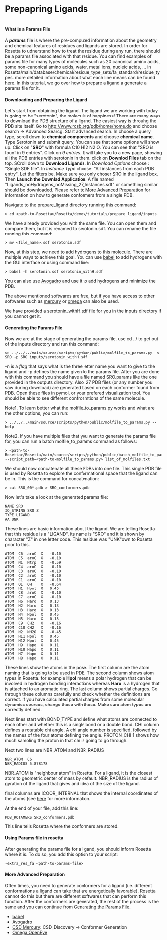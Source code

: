 # Prepapring Ligands

#
#### What is a Params File

A *__params__* file is where the pre-computed information about the geometry and chemical features of residues and ligands are stored. In order for Rosetta to udnerstand how to treat the residue during any run, there should be a params file associated with that residue. You can find examples of params file for many types of molecules such as 20 canonical amino acids, some non-canonical amino acids, water, metal ions, nucleic acids, ... in Rosetta/main/database/chemical/residue_type_sets/fa_standard/residue_types. more detailed information about what each line means can be found [here](https://www.rosettacommons.org/docs/latest/rosetta_basics/file_types/Residue-Params-file). In this tutorial, we go over how to prepare a ligand a generate a params file for it.

#### Downloading and Preparing the Ligand

Let's start from obtaining the ligand. The ligand we are working with today is going to be "serotonin", the molecule of happiness! There are many ways to download the PDB structure of a ligand. The easiest way is throuhg the PDB site itself. Go to http://www.rcsb.org/pdb/home/home.do and choose search -> Advanced Searcg. Start advanced search. In choose a query type, scroll down to **chemical components** and choose **chemical name**. Type Serotonin and submit query. You can see that some options will show up. Click on "__SRO__" with formula C10 H12 N2 O. You can see that "SRO is founf in 9 entries". Click on _9 entries_. It will take you to a new page, showing all the PDB entries with serotonin in them. click on __Downlod Files__ tab on the top. SCroll down to __Download Ligands__. In *Download Options* choose : "Single SDF file". In *Instance Type* choose: "All instances from each PDB entry". Let the filters be. Make sure you only choser SRO in the ligand box. Then **Launch the Downlad Application**. A file named "Ligands_noHydrogens_noMissing_27_Instances.sdf" or something similar should be downloaded. Please refer to [More Advanced Preparation](#More-Advanced-Preparation) for information on how to generate conformers from a single PDB.

Navigate to the prepare_ligand directory running this command:
```
> cd <path-to-Rosetta>/Rosetta/demos/tutorials/prepare_ligand/inputs
```
We have already provided you with the same file. You can open them and compare them, but it is renamed to serotonin.sdf. You can rename the file running this command:

```
> mv <file_name>.sdf serotonin.sdf
```

Now, at this step, we need to add hydrogens to this molecule. There are multiple ways to achieve this goal. You can use [babel](http://openbabel.org/wiki/Main_Page) to add hydrogens with the GUI interface or using command line:
```
> babel -h serotonin.sdf serotonin_withH.sdf
```
You can also use [Avogadro](http://avogadro.cc/wiki/Main_Page) and use it to add hydrogens and minimize the PDB.

The above mentioned softwares are free, but if you have access to other softwares such as [mercury](https://www.ccdc.cam.ac.uk/solutions/csd-system/components/mercury/) or [omega](http://www.eyesopen.com/omega) can also be used.

We have provided a serotonin_withH.sdf file for you in the inputs directory if you cannot get it. 

#### Generating the Params File
Now we are at the stage of generating the params file. use cd ../ to get out of the inputs directory and run this command:
```
$> ../../../main/source/scripts/python/public/molfile_to_params.py -n SRO -p SRO inputs/serotonin_withH.sdf
```
-n is a _flag_ that says what is the three letter name you want to give to the ligand and -p defines the name given to the params file. After you are done with this command you should have a file named SRO.params like the one provided in the outputs directory. Also, 27 PDB files (or any number you saw during download) are generated based on each conformer found from PDB. Open these files in pymol, or your prefered visualization tool. You should be able to see different confroamtions of the same molecule.

Note1. To learn better what the molfile_to_params.py works and what are the other options, you can run:
```
> ../../../main/source/scripts/python/public/molfile_to_params.py --help
```
Note2. If you have multiple files that you want to generate the params file for, you can run a batch molfile_to_params command as follows:
```
> <path-to-Rosetta>/Rosetta/main/source/scripts/python/public/batch_molfile_to_params.py --script_path=<path-to-molfile_to_params.py> list_of_molfiles.txt
```
We should now concatenate all these PDBs into one file. This single PDB file is used by Rosetta to explore the conformational space that the ligand can be in. This is the command for concatenation:
```
> cat SRO_00*.pdb > SRO_conformers.pdb
```
Now let's take a look at the generated params file:
```
NAME SRO
IO_STRING SRO Z
TYPE LIGAND
AA UNK
```
These lines are basic information about the ligand. We are telling Rosetta that this residue is a "LIGAND", its name is "SRO" and it is shown by character "Z" in one letter code. This residue was "UNK"own to Rosetta prior to this.
```
ATOM  C6  aroC  X   -0.10
ATOM  C5  aroC  X   -0.10
ATOM  N1  Ntrp  X   -0.59
ATOM  C4  aroC  X   -0.10
ATOM  C3  aroC  X   -0.10
ATOM  C2  aroC  X   -0.10
ATOM  C1  aroC  X   -0.10
ATOM  O1  OH    X   -0.64
ATOM  H1  Hpol  X   0.45
ATOM  C8  aroC  X   -0.10
ATOM  C7  aroC  X   -0.10
ATOM  H6  Haro  X   0.13
ATOM  H2  Haro  X   0.13
ATOM  H3  Haro  X   0.13
ATOM  H4  Hpol  X   0.45
ATOM  H5  Haro  X   0.13
ATOM  C9  CH2   X   -0.16
ATOM  C10 CH2   X   -0.16
ATOM  N2  NH2O  X   -0.45
ATOM  H11 Hpol  X   0.45
ATOM  H12 Hpol  X   0.45
ATOM  H9  Hapo  X   0.11
ATOM  H10 Hapo  X   0.11
ATOM  H7  Hapo  X   0.11
ATOM  H8  Hapo  X   0.11
```
These lines show the atoms in the pose. The first column are the atom naming that is going to be used in PDB. The second column shows atom types in Rosetta. for example **Hpol** means a polar hydrogen that can be involved in hydrogen bonding interactions whereas **Haro** is a hydrogen that is attached to an aromatic ring. The last column shows partial charges. Go through these columns carefully and check whether the definitions are correct. If you have calculated partial charges from some molecular dynamics sources, change these with those. Make sure atom types are correctly defined.

Next lines start with BOND_TYPE and define what atoms are connected to each other and whether this is a single bond or a double bond. CHI column defines a rotatable chi angle. A chi angle number is specified, followed by the names of the four atoms defining the angle. PROTON_CHI 1 shows how much samoling the proton in that chi is going to go through.

Next two lines are NBR_ATOM and NBR_RADIUS
```
NBR_ATOM  C6
NBR_RADIUS 5.878178
```
NBR_ATOM is "neighbour atom" in Rosetta. For a ligand, it is the closest atom to geometric center of mass by default. NBR_RADIUS is the radius of gyration of the ligand that gives and idea of the size of the ligand.

final columns are ICOOR_INTERNAL that shows the internal coordinates of the atoms (see [here](https://www.rosettacommons.org/docs/latest/rosetta_basics/file_types/Residue-Params-file) for more information.

At the end of your file, add this line:
```
PDB_ROTAMERS SRO_conformers.pdb
```
This line tells Rosetta where the conformers are stored.

#### Using Params file in rosetta

After generating the params file for a ligand, you should inform Rosetta where it is. To do so, you add this option to your script:
```
-extra_res_fa <path-to-params-file>
````

#### More Advanced Preparation
Often times, you need to generate conformers for a ligand (i.e. different conformations a ligand can take that are energetically favorable). Rosetta cannot do this but there are different softwares that can perform this function. After the conformers are generated, the rest of the process is the same and you can continue from [Generating the Params File](#Generating-the-Params-File).

-   [babel](http://open-babel.readthedocs.io/en/latest/3DStructureGen/multipleconformers.html)
-   [Avogadro](http://manual.avogadro.cc/content/7-optimizing-geometry/2-conformers.html)
-   [CSD Mercury](https://www.ccdc.cam.ac.uk/solutions/csd-system/components/mercury/): CSD_Discovery -> Conformer Generation
-   [Omega OpenEye](https://docs.eyesopen.com/omega/usage.html)






